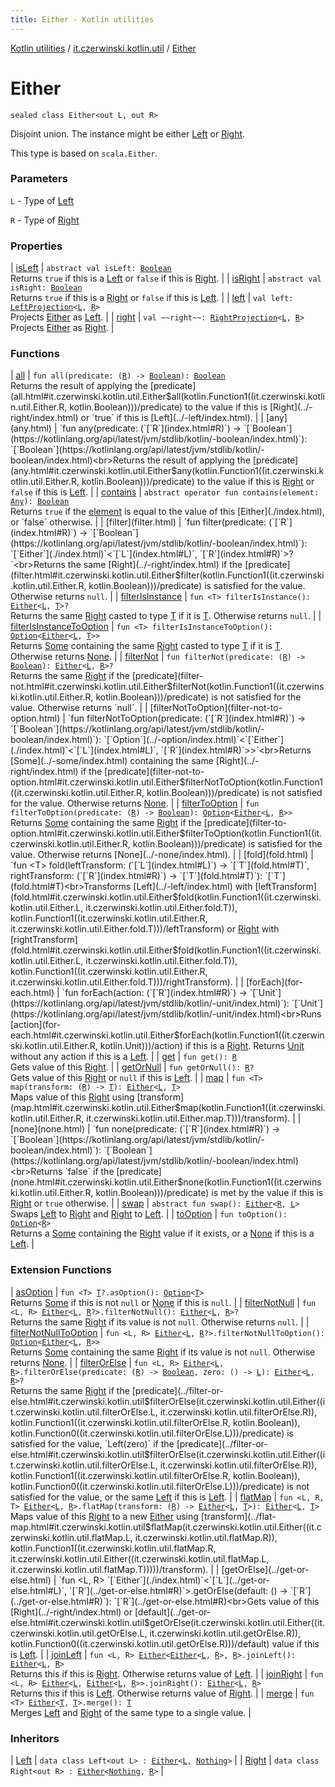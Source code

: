 ```yaml
---
title: Either - Kotlin utilities
---
```


[Kotlin utilities](../../index.html) / [it.czerwinski.kotlin.util](../index.html) / [Either](./index.html)

# Either

`sealed class Either<out L, out R>`

Disjoint union. The instance might be either [Left](../-left/index.html) or [Right](../-right/index.html).

This type is based on `scala.Either`.

### Parameters

`L` - Type of [Left](../-left/index.html)

`R` - Type of [Right](../-right/index.html)

### Properties

| [isLeft](is-left.html) | `abstract val isLeft: `[`Boolean`](https://kotlinlang.org/api/latest/jvm/stdlib/kotlin/-boolean/index.html)<br>Returns `true` if this is a [Left](../-left/index.html) or `false` if this is [Right](../-right/index.html). |
| [isRight](is-right.html) | `abstract val isRight: `[`Boolean`](https://kotlinlang.org/api/latest/jvm/stdlib/kotlin/-boolean/index.html)<br>Returns `true` if this is a [Right](../-right/index.html) or `false` if this is [Left](../-left/index.html). |
| [left](left.html) | `val left: `[`LeftProjection`](../-left-projection/index.html)`<`[`L`](index.html#L)`, `[`R`](index.html#R)`>`<br>Projects [Either](./index.html) as [Left](../-left/index.html). |
| [right](right.html) | `val ~~right~~: `[`RightProjection`](../-right-projection/index.html)`<`[`L`](index.html#L)`, `[`R`](index.html#R)`>`<br>Projects [Either](./index.html) as [Right](../-right/index.html). |

### Functions

| [all](all.html) | `fun all(predicate: (`[`R`](index.html#R)`) -> `[`Boolean`](https://kotlinlang.org/api/latest/jvm/stdlib/kotlin/-boolean/index.html)`): `[`Boolean`](https://kotlinlang.org/api/latest/jvm/stdlib/kotlin/-boolean/index.html)<br>Returns the result of applying the [predicate](all.html#it.czerwinski.kotlin.util.Either$all(kotlin.Function1((it.czerwinski.kotlin.util.Either.R, kotlin.Boolean)))/predicate) to the value if this is [Right](../-right/index.html) or `true` if this is [Left](../-left/index.html). |
| [any](any.html) | `fun any(predicate: (`[`R`](index.html#R)`) -> `[`Boolean`](https://kotlinlang.org/api/latest/jvm/stdlib/kotlin/-boolean/index.html)`): `[`Boolean`](https://kotlinlang.org/api/latest/jvm/stdlib/kotlin/-boolean/index.html)<br>Returns the result of applying the [predicate](any.html#it.czerwinski.kotlin.util.Either$any(kotlin.Function1((it.czerwinski.kotlin.util.Either.R, kotlin.Boolean)))/predicate) to the value if this is [Right](../-right/index.html) or `false` if this is [Left](../-left/index.html). |
| [contains](contains.html) | `abstract operator fun contains(element: `[`Any`](https://kotlinlang.org/api/latest/jvm/stdlib/kotlin/-any/index.html)`): `[`Boolean`](https://kotlinlang.org/api/latest/jvm/stdlib/kotlin/-boolean/index.html)<br>Returns `true` if the [element](contains.html#it.czerwinski.kotlin.util.Either$contains(kotlin.Any)/element) is equal to the value of this [Either](./index.html), or `false` otherwise. |
| [filter](filter.html) | `fun filter(predicate: (`[`R`](index.html#R)`) -> `[`Boolean`](https://kotlinlang.org/api/latest/jvm/stdlib/kotlin/-boolean/index.html)`): `[`Either`](./index.html)`<`[`L`](index.html#L)`, `[`R`](index.html#R)`>?`<br>Returns the same [Right](../-right/index.html) if the [predicate](filter.html#it.czerwinski.kotlin.util.Either$filter(kotlin.Function1((it.czerwinski.kotlin.util.Either.R, kotlin.Boolean)))/predicate) is satisfied for the value. Otherwise returns `null`. |
| [filterIsInstance](filter-is-instance.html) | `fun <T> filterIsInstance(): `[`Either`](./index.html)`<`[`L`](index.html#L)`, `[`T`](filter-is-instance.html#T)`>?`<br>Returns the same [Right](../-right/index.html) casted to type [T](filter-is-instance.html#T) if it is [T](filter-is-instance.html#T). Otherwise returns `null`. |
| [filterIsInstanceToOption](filter-is-instance-to-option.html) | `fun <T> filterIsInstanceToOption(): `[`Option`](../-option/index.html)`<`[`Either`](./index.html)`<`[`L`](index.html#L)`, `[`T`](filter-is-instance-to-option.html#T)`>>`<br>Returns [Some](../-some/index.html) containing the same [Right](../-right/index.html) casted to type [T](filter-is-instance-to-option.html#T) if it is [T](filter-is-instance-to-option.html#T). Otherwise returns [None](../-none/index.html). |
| [filterNot](filter-not.html) | `fun filterNot(predicate: (`[`R`](index.html#R)`) -> `[`Boolean`](https://kotlinlang.org/api/latest/jvm/stdlib/kotlin/-boolean/index.html)`): `[`Either`](./index.html)`<`[`L`](index.html#L)`, `[`R`](index.html#R)`>?`<br>Returns the same [Right](../-right/index.html) if the [predicate](filter-not.html#it.czerwinski.kotlin.util.Either$filterNot(kotlin.Function1((it.czerwinski.kotlin.util.Either.R, kotlin.Boolean)))/predicate) is not satisfied for the value. Otherwise returns `null`. |
| [filterNotToOption](filter-not-to-option.html) | `fun filterNotToOption(predicate: (`[`R`](index.html#R)`) -> `[`Boolean`](https://kotlinlang.org/api/latest/jvm/stdlib/kotlin/-boolean/index.html)`): `[`Option`](../-option/index.html)`<`[`Either`](./index.html)`<`[`L`](index.html#L)`, `[`R`](index.html#R)`>>`<br>Returns [Some](../-some/index.html) containing the same [Right](../-right/index.html) if the [predicate](filter-not-to-option.html#it.czerwinski.kotlin.util.Either$filterNotToOption(kotlin.Function1((it.czerwinski.kotlin.util.Either.R, kotlin.Boolean)))/predicate) is not satisfied for the value. Otherwise returns [None](../-none/index.html). |
| [filterToOption](filter-to-option.html) | `fun filterToOption(predicate: (`[`R`](index.html#R)`) -> `[`Boolean`](https://kotlinlang.org/api/latest/jvm/stdlib/kotlin/-boolean/index.html)`): `[`Option`](../-option/index.html)`<`[`Either`](./index.html)`<`[`L`](index.html#L)`, `[`R`](index.html#R)`>>`<br>Returns [Some](../-some/index.html) containing the same [Right](../-right/index.html) if the [predicate](filter-to-option.html#it.czerwinski.kotlin.util.Either$filterToOption(kotlin.Function1((it.czerwinski.kotlin.util.Either.R, kotlin.Boolean)))/predicate) is satisfied for the value. Otherwise returns [None](../-none/index.html). |
| [fold](fold.html) | `fun <T> fold(leftTransform: (`[`L`](index.html#L)`) -> `[`T`](fold.html#T)`, rightTransform: (`[`R`](index.html#R)`) -> `[`T`](fold.html#T)`): `[`T`](fold.html#T)<br>Transforms [Left](../-left/index.html) with [leftTransform](fold.html#it.czerwinski.kotlin.util.Either$fold(kotlin.Function1((it.czerwinski.kotlin.util.Either.L, it.czerwinski.kotlin.util.Either.fold.T)), kotlin.Function1((it.czerwinski.kotlin.util.Either.R, it.czerwinski.kotlin.util.Either.fold.T)))/leftTransform) or [Right](../-right/index.html) with [rightTransform](fold.html#it.czerwinski.kotlin.util.Either$fold(kotlin.Function1((it.czerwinski.kotlin.util.Either.L, it.czerwinski.kotlin.util.Either.fold.T)), kotlin.Function1((it.czerwinski.kotlin.util.Either.R, it.czerwinski.kotlin.util.Either.fold.T)))/rightTransform). |
| [forEach](for-each.html) | `fun forEach(action: (`[`R`](index.html#R)`) -> `[`Unit`](https://kotlinlang.org/api/latest/jvm/stdlib/kotlin/-unit/index.html)`): `[`Unit`](https://kotlinlang.org/api/latest/jvm/stdlib/kotlin/-unit/index.html)<br>Runs [action](for-each.html#it.czerwinski.kotlin.util.Either$forEach(kotlin.Function1((it.czerwinski.kotlin.util.Either.R, kotlin.Unit)))/action) if this is a [Right](../-right/index.html). Returns [Unit](https://kotlinlang.org/api/latest/jvm/stdlib/kotlin/-unit/index.html) without any action if this is a [Left](../-left/index.html). |
| [get](get.html) | `fun get(): `[`R`](index.html#R)<br>Gets value of this [Right](../-right/index.html). |
| [getOrNull](get-or-null.html) | `fun getOrNull(): `[`R`](index.html#R)`?`<br>Gets value of this [Right](../-right/index.html) or `null` if this is [Left](../-left/index.html). |
| [map](map.html) | `fun <T> map(transform: (`[`R`](index.html#R)`) -> `[`T`](map.html#T)`): `[`Either`](./index.html)`<`[`L`](index.html#L)`, `[`T`](map.html#T)`>`<br>Maps value of this [Right](../-right/index.html) using [transform](map.html#it.czerwinski.kotlin.util.Either$map(kotlin.Function1((it.czerwinski.kotlin.util.Either.R, it.czerwinski.kotlin.util.Either.map.T)))/transform). |
| [none](none.html) | `fun none(predicate: (`[`R`](index.html#R)`) -> `[`Boolean`](https://kotlinlang.org/api/latest/jvm/stdlib/kotlin/-boolean/index.html)`): `[`Boolean`](https://kotlinlang.org/api/latest/jvm/stdlib/kotlin/-boolean/index.html)<br>Returns `false` if the [predicate](none.html#it.czerwinski.kotlin.util.Either$none(kotlin.Function1((it.czerwinski.kotlin.util.Either.R, kotlin.Boolean)))/predicate) is met by the value if this is [Right](../-right/index.html) or `true` otherwise. |
| [swap](swap.html) | `abstract fun swap(): `[`Either`](./index.html)`<`[`R`](index.html#R)`, `[`L`](index.html#L)`>`<br>Swaps [Left](../-left/index.html) to [Right](../-right/index.html) and [Right](../-right/index.html) to [Left](../-left/index.html). |
| [toOption](to-option.html) | `fun toOption(): `[`Option`](../-option/index.html)`<`[`R`](index.html#R)`>`<br>Returns a [Some](../-some/index.html) containing the [Right](../-right/index.html) value if it exists, or a [None](../-none/index.html) if this is a [Left](../-left/index.html). |

### Extension Functions

| [asOption](../as-option.html) | `fun <T> `[`T`](../as-option.html#T)`?.asOption(): `[`Option`](../-option/index.html)`<`[`T`](../as-option.html#T)`>`<br>Returns [Some](../-some/index.html) if this is not `null` or [None](../-none/index.html) if this is `null`. |
| [filterNotNull](../filter-not-null.html) | `fun <L, R> `[`Either`](./index.html)`<`[`L`](../filter-not-null.html#L)`, `[`R`](../filter-not-null.html#R)`?>.filterNotNull(): `[`Either`](./index.html)`<`[`L`](../filter-not-null.html#L)`, `[`R`](../filter-not-null.html#R)`>?`<br>Returns the same [Right](../-right/index.html) if its value is not `null`. Otherwise returns `null`. |
| [filterNotNullToOption](../filter-not-null-to-option.html) | `fun <L, R> `[`Either`](./index.html)`<`[`L`](../filter-not-null-to-option.html#L)`, `[`R`](../filter-not-null-to-option.html#R)`?>.filterNotNullToOption(): `[`Option`](../-option/index.html)`<`[`Either`](./index.html)`<`[`L`](../filter-not-null-to-option.html#L)`, `[`R`](../filter-not-null-to-option.html#R)`>>`<br>Returns [Some](../-some/index.html) containing the same [Right](../-right/index.html) if its value is not `null`. Otherwise returns [None](../-none/index.html). |
| [filterOrElse](../filter-or-else.html) | `fun <L, R> `[`Either`](./index.html)`<`[`L`](../filter-or-else.html#L)`, `[`R`](../filter-or-else.html#R)`>.filterOrElse(predicate: (`[`R`](../filter-or-else.html#R)`) -> `[`Boolean`](https://kotlinlang.org/api/latest/jvm/stdlib/kotlin/-boolean/index.html)`, zero: () -> `[`L`](../filter-or-else.html#L)`): `[`Either`](./index.html)`<`[`L`](../filter-or-else.html#L)`, `[`R`](../filter-or-else.html#R)`>?`<br>Returns the same [Right](../-right/index.html) if the [predicate](../filter-or-else.html#it.czerwinski.kotlin.util$filterOrElse(it.czerwinski.kotlin.util.Either((it.czerwinski.kotlin.util.filterOrElse.L, it.czerwinski.kotlin.util.filterOrElse.R)), kotlin.Function1((it.czerwinski.kotlin.util.filterOrElse.R, kotlin.Boolean)), kotlin.Function0((it.czerwinski.kotlin.util.filterOrElse.L)))/predicate) is satisfied for the value, `Left(zero)` if the [predicate](../filter-or-else.html#it.czerwinski.kotlin.util$filterOrElse(it.czerwinski.kotlin.util.Either((it.czerwinski.kotlin.util.filterOrElse.L, it.czerwinski.kotlin.util.filterOrElse.R)), kotlin.Function1((it.czerwinski.kotlin.util.filterOrElse.R, kotlin.Boolean)), kotlin.Function0((it.czerwinski.kotlin.util.filterOrElse.L)))/predicate) is not satisfied for the value, or the same [Left](../-left/index.html) if this is [Left](../-left/index.html). |
| [flatMap](../flat-map.html) | `fun <L, R, T> `[`Either`](./index.html)`<`[`L`](../flat-map.html#L)`, `[`R`](../flat-map.html#R)`>.flatMap(transform: (`[`R`](../flat-map.html#R)`) -> `[`Either`](./index.html)`<`[`L`](../flat-map.html#L)`, `[`T`](../flat-map.html#T)`>): `[`Either`](./index.html)`<`[`L`](../flat-map.html#L)`, `[`T`](../flat-map.html#T)`>`<br>Maps value of this [Right](../-right/index.html) to a new [Either](./index.html) using [transform](../flat-map.html#it.czerwinski.kotlin.util$flatMap(it.czerwinski.kotlin.util.Either((it.czerwinski.kotlin.util.flatMap.L, it.czerwinski.kotlin.util.flatMap.R)), kotlin.Function1((it.czerwinski.kotlin.util.flatMap.R, it.czerwinski.kotlin.util.Either((it.czerwinski.kotlin.util.flatMap.L, it.czerwinski.kotlin.util.flatMap.T)))))/transform). |
| [getOrElse](../get-or-else.html) | `fun <L, R> `[`Either`](./index.html)`<`[`L`](../get-or-else.html#L)`, `[`R`](../get-or-else.html#R)`>.getOrElse(default: () -> `[`R`](../get-or-else.html#R)`): `[`R`](../get-or-else.html#R)<br>Gets value of this [Right](../-right/index.html) or [default](../get-or-else.html#it.czerwinski.kotlin.util$getOrElse(it.czerwinski.kotlin.util.Either((it.czerwinski.kotlin.util.getOrElse.L, it.czerwinski.kotlin.util.getOrElse.R)), kotlin.Function0((it.czerwinski.kotlin.util.getOrElse.R)))/default) value if this is [Left](../-left/index.html). |
| [joinLeft](../join-left.html) | `fun <L, R> `[`Either`](./index.html)`<`[`Either`](./index.html)`<`[`L`](../join-left.html#L)`, `[`R`](../join-left.html#R)`>, `[`R`](../join-left.html#R)`>.joinLeft(): `[`Either`](./index.html)`<`[`L`](../join-left.html#L)`, `[`R`](../join-left.html#R)`>`<br>Returns this if this is [Right](../-right/index.html). Otherwise returns value of [Left](../-left/index.html). |
| [joinRight](../join-right.html) | `fun <L, R> `[`Either`](./index.html)`<`[`L`](../join-right.html#L)`, `[`Either`](./index.html)`<`[`L`](../join-right.html#L)`, `[`R`](../join-right.html#R)`>>.joinRight(): `[`Either`](./index.html)`<`[`L`](../join-right.html#L)`, `[`R`](../join-right.html#R)`>`<br>Returns this if this is [Left](../-left/index.html). Otherwise returns value of [Right](../-right/index.html). |
| [merge](../merge.html) | `fun <T> `[`Either`](./index.html)`<`[`T`](../merge.html#T)`, `[`T`](../merge.html#T)`>.merge(): `[`T`](../merge.html#T)<br>Merges [Left](../-left/index.html) and [Right](../-right/index.html) of the same type to a single value. |

### Inheritors

| [Left](../-left/index.html) | `data class Left<out L> : `[`Either`](./index.html)`<`[`L`](../-left/index.html#L)`, `[`Nothing`](https://kotlinlang.org/api/latest/jvm/stdlib/kotlin/-nothing/index.html)`>` |
| [Right](../-right/index.html) | `data class Right<out R> : `[`Either`](./index.html)`<`[`Nothing`](https://kotlinlang.org/api/latest/jvm/stdlib/kotlin/-nothing/index.html)`, `[`R`](../-right/index.html#R)`>` |

